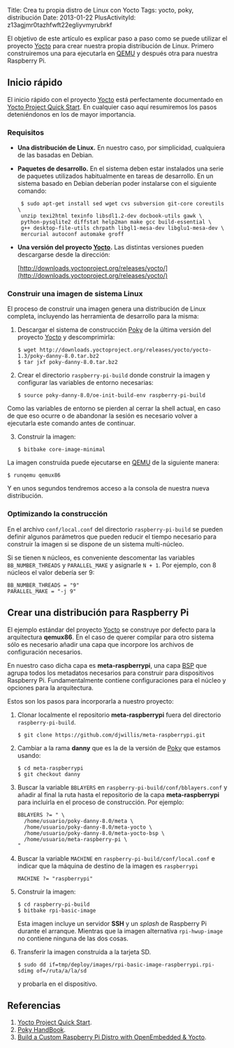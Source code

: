 Title: Crea tu propia distro de Linux con Yocto
Tags: yocto, poky, distribución
Date: 2013-01-22
PlusActivityId: z13agjmr0tazhfwft22egliyvmyrubrkf

El objetivo de este artículo es explicar paso a paso como se puede utilizar
el proyecto [Yocto] para crear nuestra propia distribución de Linux. Primero
construiremos una para ejecutarla en [QEMU] y después otra para nuestra
Raspberry Pi.

## Inicio rápido

El inicio rápido con el proyecto [Yocto] está perfectamente documentado en
[Yocto Project Quick Start]. En cualquier caso aquí resumiremos los pasos
deteniéndonos en los de mayor importancia.

### Requisitos

 * **Una distribución de Linux.** En nuestro caso, por simplicidad, cualquiera
de las basadas en Debian.
 * **Paquetes de desarrollo.** En el sistema deben estar instalados una serie
de paquetes utilizados habitualmente en tareas de desarrollo. En un sistema
basado en Debian deberían poder instalarse con el siguiente comando:

        $ sudo apt-get install sed wget cvs subversion git-core coreutils \
        unzip texi2html texinfo libsdl1.2-dev docbook-utils gawk \
        python-pysqlite2 diffstat help2man make gcc build-essential \
        g++ desktop-file-utils chrpath libgl1-mesa-dev libglu1-mesa-dev \
        mercurial autoconf automake groff

 * **Una versión del proyecto [Yocto].** Las distintas versiones pueden
descargarse desde la dirección:

    [http://downloads.yoctoproject.org/releases/yocto/](http://downloads.yoctoproject.org/releases/yocto/)

### Construir una imagen de sistema Linux

El proceso de construir una imagen genera una distribución de Linux completa,
incluyendo las herramienta de desarrollo para la misma:

 1. Descargar el sistema de construcción [Poky] de la última versión del
proyecto [Yocto] y descomprimirla:

        $ wget http://downloads.yoctoproject.org/releases/yocto/yocto-1.3/poky-danny-8.0.tar.bz2
        $ tar jxf poky-danny-8.0.tar.bz2

 2. Crear el directorio `raspberry-pi-build` donde construir la imagen y
configurar las variables de entorno necesarias:

        $ source poky-danny-8.0/oe-init-build-env raspberry-pi-build

 Como las variables de entorno se pierden al cerrar la shell actual, en caso
 de que eso ocurre o de abandonar la sesión es necesario volver a ejecutarla
 este comando antes de continuar.

 3. Construir la imagen:

        $ bitbake core-image-minimal

La imagen construida puede ejecutarse en [QEMU] de la siguiente manera:

    $ runqemu qemux86

Y en unos segundos tendremos acceso a la consola de nuestra nueva distribución.

### Optimizando la construcción

En el archivo `conf/local.conf` del directorio `raspberry-pi-build` se pueden
definir algunos parámetros que pueden reducir el tiempo necesario para
construir la imagen si se dispone de un sistema multi-núcleo.

Si se tienen `N` núcleos, es conveniente descomentar las variables `BB_NUMBER_THREADS`
y `PARALLEL_MAKE` y asignarle `N + 1`. Por ejemplo, con 8 núcleos el valor
debería ser 9:

    BB_NUMBER_THREADS = "9"
    PARALLEL_MAKE = "-j 9"

## Crear una distribución para Raspberry Pi

El ejemplo estándar del proyecto [Yocto] se construye por defecto para la arquitectura
**qemux86**. En el caso de querer compilar para otro sistema sólo es necesario añadir
una capa que incorpore los archivos de configuración necesarios.

En nuestro caso dicha capa es **meta-raspberrypi**, una capa [BSP] que agrupa todos los
metadatos necesarios para construir para dispositivos Raspberry Pi. Fundamentalmente
contiene configuraciones para el núcleo y opciones para la arquitectura.

Estos son los pasos para incorporarla a nuestro proyecto:

 1. Clonar localmente el repositorio **meta-raspberrypi** fuera del directorio
`raspberry-pi-build`.

        $ git clone https://github.com/djwillis/meta-raspberrypi.git

 2. Cambiar a la rama **danny** que es la de la versión de [Poky] que estamos usando:

        $ cd meta-raspberrypi
        $ git checkout danny

 3. Buscar la variable `BBLAYERS` en `raspberry-pi-build/conf/bblayers.conf` y añadir
al final la ruta hasta el repositorio de la capa **meta-raspberrypi** para incluirla
en el proceso de construcción. Por ejemplo:

        BBLAYERS ?= " \
          /home/usuario/poky-danny-8.0/meta \
          /home/usuario/poky-danny-8.0/meta-yocto \
          /home/usuario/poky-danny-8.0/meta-yocto-bsp \
          /home/usuario/meta-raspberry-pi \
        "

 4. Buscar la variable `MACHINE` en `raspberry-pi-build/conf/local.conf` e indicar que
la máquina de destino de la imagen es `raspberrypi`

        MACHINE ?= "raspberrypi"

 5. Construir la imagen:

        $ cd raspberry-pi-build
        $ bitbake rpi-basic-image

    Esta imagen incluye un servidor **SSH** y un _splash_ de Raspberry Pi durante el arranque.
Mientras que la imagen alternativa `rpi-hwup-image` no contiene ninguna de las dos cosas.
    
 6. Transferir la imagen construida a la tarjeta SD.
 
        $ sudo dd if=tmp/deploy/images/rpi-basic-image-raspberrypi.rpi-sdimg of=/ruta/a/la/sd

    y probarla en el dispositivo.

## Referencias

 1. [Yocto Project Quick Start](http://www.yoctoproject.org/docs/1.0/yocto-quick-start/yocto-project-qs.html).
 1. [Poky HandBook](http://pokylinux.org/doc/poky-handbook.html).
 1. [Build a Custom Raspberry Pi Distro with OpenEmbedded & Yocto](http://www.pimpmypi.com/blog/blogPost.php?blogPostID=7).

[Yocto]: |filename|/Overviews/yocto-poky-y-bitbake.md "Yocto, Poky y BitBake"
[Poky]: |filename|/Overviews/yocto-poky-y-bitbake.md "Yocto, Poky y BitBake"
[Yocto Project Quick Start]: http://www.yoctoproject.org/docs/1.0/yocto-quick-start/yocto-project-qs.html "Yocto Project Quick Start"
[QEMU]: http://wiki.qemu.org/ "QEMU"
[BSP]: http://en.wikipedia.org/wiki/Board_support_package "Board Support Package"
